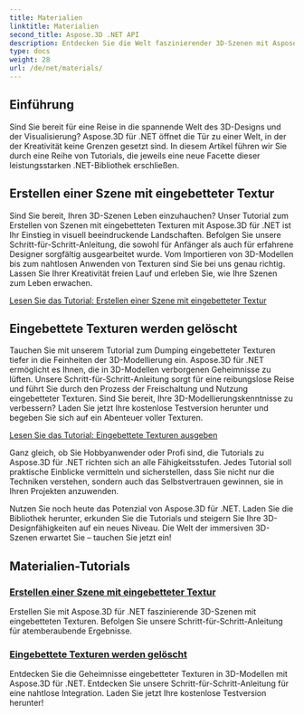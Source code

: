 ```yaml
---
title: Materialien
linktitle: Materialien
second_title: Aspose.3D .NET API
description: Entdecken Sie die Welt faszinierender 3D-Szenen mit Aspose.3D für .NET-Tutorials. Lernen Sie, atemberaubende Szenen zu erstellen und eingebettete Texturen mühelos zu erkunden.
type: docs
weight: 28
url: /de/net/materials/
---
```

## Einführung

Sind Sie bereit für eine Reise in die spannende Welt des 3D-Designs und der Visualisierung? Aspose.3D für .NET öffnet die Tür zu einer Welt, in der der Kreativität keine Grenzen gesetzt sind. In diesem Artikel führen wir Sie durch eine Reihe von Tutorials, die jeweils eine neue Facette dieser leistungsstarken .NET-Bibliothek erschließen.

## Erstellen einer Szene mit eingebetteter Textur

Sind Sie bereit, Ihren 3D-Szenen Leben einzuhauchen? Unser Tutorial zum Erstellen von Szenen mit eingebetteten Texturen mit Aspose.3D für .NET ist Ihr Einstieg in visuell beeindruckende Landschaften. Befolgen Sie unsere Schritt-für-Schritt-Anleitung, die sowohl für Anfänger als auch für erfahrene Designer sorgfältig ausgearbeitet wurde. Vom Importieren von 3D-Modellen bis zum nahtlosen Anwenden von Texturen sind Sie bei uns genau richtig. Lassen Sie Ihrer Kreativität freien Lauf und erleben Sie, wie Ihre Szenen zum Leben erwachen.

[Lesen Sie das Tutorial: Erstellen einer Szene mit eingebetteter Textur](./create-scene-embedded-texture/)

## Eingebettete Texturen werden gelöscht

Tauchen Sie mit unserem Tutorial zum Dumping eingebetteter Texturen tiefer in die Feinheiten der 3D-Modellierung ein. Aspose.3D für .NET ermöglicht es Ihnen, die in 3D-Modellen verborgenen Geheimnisse zu lüften. Unsere Schritt-für-Schritt-Anleitung sorgt für eine reibungslose Reise und führt Sie durch den Prozess der Freischaltung und Nutzung eingebetteter Texturen. Sind Sie bereit, Ihre 3D-Modellierungskenntnisse zu verbessern? Laden Sie jetzt Ihre kostenlose Testversion herunter und begeben Sie sich auf ein Abenteuer voller Texturen.

[Lesen Sie das Tutorial: Eingebettete Texturen ausgeben](./dump-embedded-textures/)

Ganz gleich, ob Sie Hobbyanwender oder Profi sind, die Tutorials zu Aspose.3D für .NET richten sich an alle Fähigkeitsstufen. Jedes Tutorial soll praktische Einblicke vermitteln und sicherstellen, dass Sie nicht nur die Techniken verstehen, sondern auch das Selbstvertrauen gewinnen, sie in Ihren Projekten anzuwenden.

Nutzen Sie noch heute das Potenzial von Aspose.3D für .NET. Laden Sie die Bibliothek herunter, erkunden Sie die Tutorials und steigern Sie Ihre 3D-Designfähigkeiten auf ein neues Niveau. Die Welt der immersiven 3D-Szenen erwartet Sie – tauchen Sie jetzt ein!
## Materialien-Tutorials
### [Erstellen einer Szene mit eingebetteter Textur](./create-scene-embedded-texture/)
Erstellen Sie mit Aspose.3D für .NET faszinierende 3D-Szenen mit eingebetteten Texturen. Befolgen Sie unsere Schritt-für-Schritt-Anleitung für atemberaubende Ergebnisse.
### [Eingebettete Texturen werden gelöscht](./dump-embedded-textures/)
Entdecken Sie die Geheimnisse eingebetteter Texturen in 3D-Modellen mit Aspose.3D für .NET. Entdecken Sie unsere Schritt-für-Schritt-Anleitung für eine nahtlose Integration. Laden Sie jetzt Ihre kostenlose Testversion herunter!